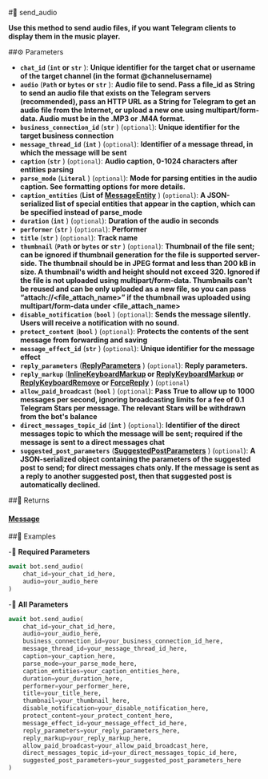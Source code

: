 #🔧 send_audio

**Use this method to send audio files, if you want Telegram clients to display them in the music player.**

##⚙️ Parameters

- **`chat_id`** (**`int` or `str`** ): **Unique identifier for the target chat or username of the target channel (in the format @channelusername)**
- **`audio`** (**`Path` or `bytes` or `str`** ): **Audio file to send. Pass a file_id as String to send an audio file that exists on the Telegram servers (recommended),
pass an HTTP URL as a String for Telegram to get an audio file from the Internet, or upload a new one using multipart/form-data.
Audio must be in the .MP3 or .M4A format.**
- **`business_connection_id`** (**`str`** ) (`optional`): **Unique identifier for the target business connection**
- **`message_thread_id`** (**`int`** ) (`optional`): **Identifier of a message thread, in which the message will be sent**
- **`caption`** (**`str`** ) (`optional`): **Audio caption, 0-1024 characters after entities parsing**
- **`parse_mode`** (**`Literal`** ) (`optional`): **Mode for parsing entities in the audio caption. See formatting options for more details.**
- **`caption_entities`** (**List of [MessageEntity](../types/MessageEntity.md)** ) (`optional`): **A JSON-serialized list of special entities that appear in the caption, which can be specified instead of parse_mode**
- **`duration`** (**`int`** ) (`optional`): **Duration of the audio in seconds**
- **`performer`** (**`str`** ) (`optional`): **Performer**
- **`title`** (**`str`** ) (`optional`): **Track name**
- **`thumbnail`** (**`Path` or `bytes` or `str`** ) (`optional`): **Thumbnail of the file sent; can be ignored if thumbnail generation for the file is supported server-side.
The thumbnail should be in JPEG format and less than 200 kB in size. A thumbnail's width and height should not exceed 320.
Ignored if the file is not uploaded using multipart/form-data. Thumbnails can't be reused and can be only uploaded as a new file,
so you can pass “attach://<file_attach_name>” if the thumbnail was uploaded using multipart/form-data under <file_attach_name>**
- **`disable_notification`** (**`bool`** ) (`optional`): **Sends the message silently. Users will receive a notification with no sound.**
- **`protect_content`** (**`bool`** ) (`optional`): **Protects the contents of the sent message from forwarding and saving**
- **`message_effect_id`** (**`str`** ) (`optional`): **Unique identifier for the message effect**
- **`reply_parameters`** (**[ReplyParameters](../types/ReplyParameters.md)** ) (`optional`): **Reply parameters.**
- **`reply_markup`** (**[InlineKeyboardMarkup](../types/InlineKeyboardMarkup.md) or [ReplyKeyboardMarkup](../types/ReplyKeyboardMarkup.md) or [ReplyKeyboardRemove](../types/ReplyKeyboardRemove.md) or [ForceReply](../types/ForceReply.md)** ) (`optional`)
- **`allow_paid_broadcast`** (**`bool`** ) (`optional`): **Pass True to allow up to 1000 messages per second, ignoring broadcasting limits for a fee of 0.1 Telegram Stars per message.
The relevant Stars will be withdrawn from the bot's balance**
- **`direct_messages_topic_id`** (**`int`** ) (`optional`): **Identifier of the direct messages topic to which the message will be sent; required if the message is sent to a direct messages chat**
- **`suggested_post_parameters`** (**[SuggestedPostParameters](../types/SuggestedPostParameters.md)** ) (`optional`): **A JSON-serialized object containing the parameters of the suggested post to send; for direct messages chats only. If the message is sent as a reply to another suggested post, then that suggested post is automatically declined.**

##📲 Returns

#### [Message](../types/Message.md)

##📀 Examples

-🪫 **Required Parameters**

```python
await bot.send_audio(
    chat_id=your_chat_id_here,
    audio=your_audio_here
)
```

-🔋 **All Parameters**

```python
await bot.send_audio(
    chat_id=your_chat_id_here,
    audio=your_audio_here,
    business_connection_id=your_business_connection_id_here,
    message_thread_id=your_message_thread_id_here,
    caption=your_caption_here,
    parse_mode=your_parse_mode_here,
    caption_entities=your_caption_entities_here,
    duration=your_duration_here,
    performer=your_performer_here,
    title=your_title_here,
    thumbnail=your_thumbnail_here,
    disable_notification=your_disable_notification_here,
    protect_content=your_protect_content_here,
    message_effect_id=your_message_effect_id_here,
    reply_parameters=your_reply_parameters_here,
    reply_markup=your_reply_markup_here,
    allow_paid_broadcast=your_allow_paid_broadcast_here,
    direct_messages_topic_id=your_direct_messages_topic_id_here,
    suggested_post_parameters=your_suggested_post_parameters_here
)
```
